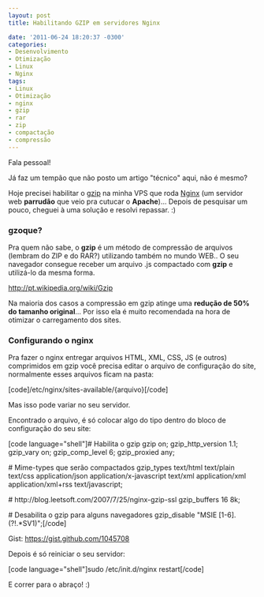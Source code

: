 ```yaml
---
layout: post
title: Habilitando GZIP em servidores Nginx

date: '2011-06-24 18:20:37 -0300'
categories:
- Desenvolvimento
- Otimização
- Linux
- Nginx
tags:
- Linux
- Otimização
- nginx
- gzip
- rar
- zip
- compactação
- compressão
---
```

<p>Fala pessoal!</p>
<p>Já faz um tempão que não posto um artigo "técnico" aqui, não é mesmo?</p>
<p>Hoje precisei habilitar o <a title="gzip" href="http://www.gzip.org/">gzip</a> na minha VPS que roda <a title="Nginx" href="http://nginx.org/">Nginx</a> (um servidor web <strong>parrudão</strong> que veio pra cutucar o <strong>Apache</strong>)... Depois de pesquisar um pouco, cheguei à uma solução e resolvi repassar. :)</p>
<h3>gzoque?</h3>
<p>Pra quem não sabe, o <strong>gzip</strong> é um método de compressão de arquivos (lembram do ZIP e do RAR?) utilizando também no mundo WEB.. O seu navegador consegue receber um arquivo .js compactado com <strong>gzip</strong> e utilizá-lo da mesma forma.</p>
<p><a href="http://pt.wikipedia.org/wiki/Gzip">http://pt.wikipedia.org/wiki/Gzip</a></p>
<p>Na maioria dos casos a compressão em gzip atinge uma <strong>redução de 50% do tamanho original</strong>... Por isso ela é muito recomendada na hora de otimizar o carregamento dos sites.</p>
<h3>Configurando o nginx</h3>
<p>Pra fazer o nginx entregar arquivos HTML, XML, CSS, JS (e outros) comprimidos em gzip você precisa editar o arquivo de configuração do site, normalmente esses arquivos ficam na pasta:</p>

[code]/etc/nginx/sites-available/{arquivo}[/code]

<p>Mas isso pode variar no seu servidor.</p>
<p>Encontrado o arquivo, é só colocar algo do tipo dentro do bloco de configuração do seu site:</p>

[code language="shell"]# Habilita o gzip
gzip			on;
gzip_http_version	1.1;
gzip_vary		on;
gzip_comp_level	6;
gzip_proxied	any;</p>
<p># Mime-types que serão compactados
gzip_types		text/html text/plain text/css application/json application/x-javascript text/xml application/xml application/xml+rss text/javascript;</p>
<p># http://blog.leetsoft.com/2007/7/25/nginx-gzip-ssl
gzip_buffers	16	8k;</p>
<p># Desabilita o gzip para alguns navegadores
gzip_disable	"MSIE [1-6].(?!.*SV1)";[/code]

<p>Gist: <a href="https://gist.github.com/1045708" target="_blank">https://gist.github.com/1045708</a></p>
<p>Depois é só reiniciar o seu servidor:</p>

[code language="shell"]sudo /etc/init.d/nginx restart[/code]

<p>E correr para o abraço! :)</p>
